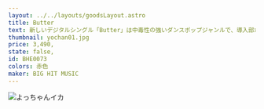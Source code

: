 ```yaml
---
layout: ../../layouts/goodsLayout.astro
title: Butter
text: 新しいデジタルシングル「Butter」は中毒性の強いダンスポップジャンルで、導入部から耳を引きるけるベースラインと清涼なシンセサウンドが特徴の今作は防弾少年団の時には柔らかく、時には強烈な相反する魅力が同時に感じられる作品となっている。
thumbnail: yochan01.jpg
price: 3,490,
state: false,
id: BHE0073
colors: 赤色
maker: BIG HIT MUSIC
---
```


![よっちゃんイカ](/images/yochan01.jpg)
